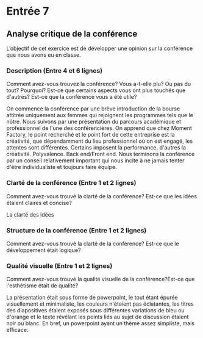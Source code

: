 # Entrée 7
## Analyse critique de la conférence

L’objectif de cet exercice est de développer une opinion sur la conférence que nous avons eu en classe. 

### Description (Entre 4 et 6 lignes)
Comment avez-vous trouvez la conférence? Vous a-t-elle plu? Ou pas du tout? Pourquoi? Est-ce que certains aspects vous ont plus touchés que d'autres? Est-ce que la conférence vous a été utile?

On commence la conférence par une brève introduction de la bourse attitrée uniquement aux femmes qui rejoignent les programmes tels que le nôtre. 
Nous suivons par une présentation du parcours académique et professionnel de l'une des conférencières.
On apprend que chez Moment Factory, le point recherché et le point fort de cette entreprise est la créativité, que dépendamment du lieu professionnel où on est engagé, les attentes sont différentes. Certains imposent la performance, d'autres la créativité. Polyvalence. Back end/Front end. Nous terminons la conférence par un conseil relativement important qui nous incite à ne jamais tenter d'être individualiste et toujours faire équipe.


### Clarté de la conférence (Entre 1 et 2 lignes)
Comment avez-vous trouvé la clarté de la conférence? Est-ce que les idées étaient claires et concise?

La clarté des idées 

### Structure de la conférence (Entre 1 et 2 lignes)
Comment avez-vous trouvé la clarté de la conférence? Est-ce que le développement était logique?

### Qualité visuelle (Entre 1 et 2 lignes)
Comment avez-vous trouvé la qualité visuelle de la conférence?Est-ce que l'esthétisme était de qualité?

La présentation était sous forme de powerpoint, le tout étant épurée visuellement et minimaliste, les couleurs n'étaient pas éclatantes, les titres des diapositives étaient 
exposés sous différentes variations de bleu ou d'orange et le texte révélant les points liés au sujet de discussion étaient noir ou blanc. En bref, un powerpoint ayant un thème assez simpliste, mais efficace.

